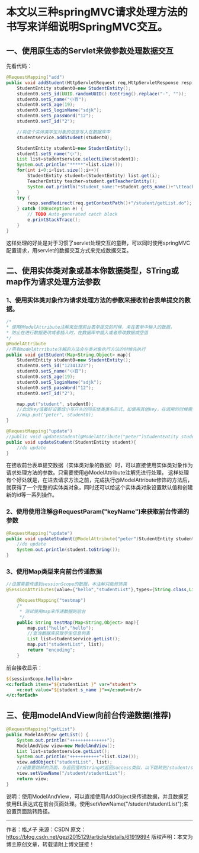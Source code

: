 # 本文以三种springMVC请求处理方法的书写来详细说明SpringMVC交互。

## 一、使用原生态的Servlet来做参数处理数据交互
先看代码：

```java
@RequestMapping("add")
public void addStudent(HttpServletRequest req,HttpServletResponse resp){
	StudentEntity student0=new StudentEntity();
	student0.setS_id(UUID.randomUUID().toString().replace("-", ""));
	student0.setS_name("小百");
	student0.setS_age(19);
	student0.setS_loginName("sdjk");
	student0.setS_passWord("12");
	student0.setT_id("2");

	//将这个实体类学生对象的信息写入在数据库中
	studentservice.addStudent(student0);

	StudentEntity student1=new StudentEntity();
	student1.setS_name("小");
	List list=studentservice.selectLike(student1);
	System.out.println("*****"+list.size());
	for(int i=0;i<list.size();i++){
		StudentEntity student=(StudentEntity) list.get(i);
		TeacherEntity teacher=student.getTeacherEntity();
		System.out.println("student_name:"+student.getS_name()+"\tteacher_name:"+teacher.getT_name());
	}
	try {
		resp.sendRedirect(req.getContextPath()+"/student/getList.do");
	} catch (IOException e) {
		// TODO Auto-generated catch block
		e.printStackTrace();
	}
}
```
这样处理的好处是对于习惯了servlet处理交互的童鞋，可以同时使用springMVC配置请求，用servlet的数据交互方式来完成数据交互。

## 二、使用实体类对象或基本你数据类型，STring或map作为请求处理方法参数

### 1、使用实体类对象作为请求处理方法的参数来接收前台表单提交的数据。

```java
/*
* 使用@ModelAttribute注解来处理前台表单提交的时候，未在表单中输入的数据，
* 防止在进行数据更改或者插入时，在数据库中插入或者修改数据成空值
*/
@ModelAttribute
//带有modelAtrribute注解的方法会在类对象执行方法的时候先执行
public void getStudent(Map<String,Object> map){
	StudentEntity student0=new StudentEntity();
	student0.setS_id("12341323");
	student0.setS_name("小百");
	student0.setS_age(19);
	student0.setS_loginName("sdjk");
	student0.setS_passWord("12");
	student0.setT_id("2");

	map.put("student", student0);
	//此处key值最好设置成小写开头的同实体类类名形式，如使用其他key，在调用的时候需要作出指定
	//map.put("peter", student0);
}

@RequestMapping("update")
//public void updateStudent(@ModelAttribute("peter")StudentEntity student){
public void updateStudent(StudentEntity student){
	//do update
}
```

在接收前台表单提交数据（实体类对象的数据）时，可以直接使用实体类对象作为请求处理方法的参数。只需要使用@ModelAttribute注解先进行处理，
这样处理有个好处就是，在进去请求方法之前，完成执行@ModelAttribute修饰的方法后，就获得了一个完整的实体类对象，同时还可以给这个实体类对象设置默认值和创建新的id等一系列操作。

### 2、使用使用注解@RequestParam("keyName")来获取前台传递的参数
```java
@RequestMapping("update")
public void updateStudent(@ModelAttribute("peter")StudentEntity student,@RequestParam("lattice")String lattice){
	//do update
	System.out.println(student.toString());
}
```

### 3、使用Map类型来向前台传递数据
```java
//设置需要传递到sessionScope的数据，本注解只能修饰类
@SessionAttributes(value={"hello","studentList"},types={String.class,List.class})//修饰类

	@RequestMapping("testmap")
	/*
	 * 测试使用map来传递数据到前台
	 */
	public String testMap(Map<String,Object> map){
		map.put("hello","hello");
		//查询数据库获取学生信息列表
		List list=studentservice.getList();
		map.put("studentList", list);
		return "encoding";
	}
```
前台接收显示：
```jsp
${sessionScope.hello}<br>
<c:forEach items="${studentList }" var="student">
	<c:out value="${student.s_name }"></c:out><br/>
</c:forEach>
```

## 三、使用modelAndView向前台传递数据(推荐)
```java
@RequestMapping("getList")
public ModelAndView getList() {
	System.out.println("++++++++++++++");
	ModelAndView view=new ModelAndView();
	List list=studentservice.getList();
	System.out.println("+++++++++++"+list.size());
	view.addObject("studentList", list);
	//设置要跳转的页面，与返回值时String时返回success类似，以下跳转到/student/studentList.jsp
	view.setViewName("/student/studentList");
	return view;
}
```
说明：使用ModelAndView，可以直接使用AddObject来传递数据，并且数据㐓使用EL表达式在前台页面处理。使用setViewName("/student/studentList");来设置页面跳转路径。





---------------------
作者：格乄子
来源：CSDN
原文：https://blog.csdn.net/gezi2015129/article/details/61919894
版权声明：本文为博主原创文章，转载请附上博文链接！

